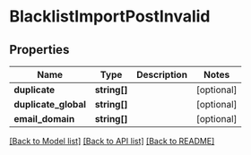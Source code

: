 # BlacklistImportPostInvalid

## Properties
Name | Type | Description | Notes
------------ | ------------- | ------------- | -------------
**duplicate** | **string[]** |  | [optional] 
**duplicate_global** | **string[]** |  | [optional] 
**email_domain** | **string[]** |  | [optional] 

[[Back to Model list]](../README.md#documentation-for-models) [[Back to API list]](../README.md#documentation-for-api-endpoints) [[Back to README]](../README.md)



